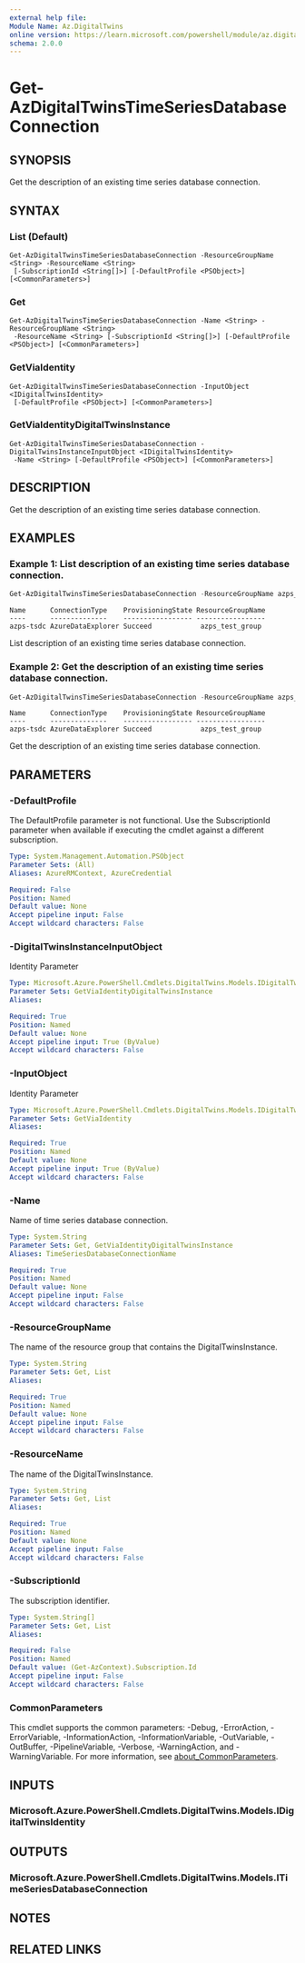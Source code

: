 ```yaml
---
external help file:
Module Name: Az.DigitalTwins
online version: https://learn.microsoft.com/powershell/module/az.digitaltwins/get-azdigitaltwinstimeseriesdatabaseconnection
schema: 2.0.0
---
```


# Get-AzDigitalTwinsTimeSeriesDatabaseConnection

## SYNOPSIS
Get the description of an existing time series database connection.

## SYNTAX

### List (Default)
```
Get-AzDigitalTwinsTimeSeriesDatabaseConnection -ResourceGroupName <String> -ResourceName <String>
 [-SubscriptionId <String[]>] [-DefaultProfile <PSObject>] [<CommonParameters>]
```

### Get
```
Get-AzDigitalTwinsTimeSeriesDatabaseConnection -Name <String> -ResourceGroupName <String>
 -ResourceName <String> [-SubscriptionId <String[]>] [-DefaultProfile <PSObject>] [<CommonParameters>]
```

### GetViaIdentity
```
Get-AzDigitalTwinsTimeSeriesDatabaseConnection -InputObject <IDigitalTwinsIdentity>
 [-DefaultProfile <PSObject>] [<CommonParameters>]
```

### GetViaIdentityDigitalTwinsInstance
```
Get-AzDigitalTwinsTimeSeriesDatabaseConnection -DigitalTwinsInstanceInputObject <IDigitalTwinsIdentity>
 -Name <String> [-DefaultProfile <PSObject>] [<CommonParameters>]
```

## DESCRIPTION
Get the description of an existing time series database connection.

## EXAMPLES

### Example 1: List description of an existing time series database connection.
```powershell
Get-AzDigitalTwinsTimeSeriesDatabaseConnection -ResourceGroupName azps_test_group -ResourceName azps-digitaltwins-instance
```

```output
Name      ConnectionType    ProvisioningState ResourceGroupName
----      --------------    ----------------- -----------------
azps-tsdc AzureDataExplorer Succeed            azps_test_group
```

List description of an existing time series database connection.

### Example 2: Get the description of an existing time series database connection.
```powershell
Get-AzDigitalTwinsTimeSeriesDatabaseConnection -ResourceGroupName azps_test_group -ResourceName azps-digitaltwins-instance -Name azps-tsdc
```

```output
Name      ConnectionType    ProvisioningState ResourceGroupName
----      --------------    ----------------- -----------------
azps-tsdc AzureDataExplorer Succeed            azps_test_group
```

Get the description of an existing time series database connection.

## PARAMETERS

### -DefaultProfile
The DefaultProfile parameter is not functional.
Use the SubscriptionId parameter when available if executing the cmdlet against a different subscription.

```yaml
Type: System.Management.Automation.PSObject
Parameter Sets: (All)
Aliases: AzureRMContext, AzureCredential

Required: False
Position: Named
Default value: None
Accept pipeline input: False
Accept wildcard characters: False
```

### -DigitalTwinsInstanceInputObject
Identity Parameter

```yaml
Type: Microsoft.Azure.PowerShell.Cmdlets.DigitalTwins.Models.IDigitalTwinsIdentity
Parameter Sets: GetViaIdentityDigitalTwinsInstance
Aliases:

Required: True
Position: Named
Default value: None
Accept pipeline input: True (ByValue)
Accept wildcard characters: False
```

### -InputObject
Identity Parameter

```yaml
Type: Microsoft.Azure.PowerShell.Cmdlets.DigitalTwins.Models.IDigitalTwinsIdentity
Parameter Sets: GetViaIdentity
Aliases:

Required: True
Position: Named
Default value: None
Accept pipeline input: True (ByValue)
Accept wildcard characters: False
```

### -Name
Name of time series database connection.

```yaml
Type: System.String
Parameter Sets: Get, GetViaIdentityDigitalTwinsInstance
Aliases: TimeSeriesDatabaseConnectionName

Required: True
Position: Named
Default value: None
Accept pipeline input: False
Accept wildcard characters: False
```

### -ResourceGroupName
The name of the resource group that contains the DigitalTwinsInstance.

```yaml
Type: System.String
Parameter Sets: Get, List
Aliases:

Required: True
Position: Named
Default value: None
Accept pipeline input: False
Accept wildcard characters: False
```

### -ResourceName
The name of the DigitalTwinsInstance.

```yaml
Type: System.String
Parameter Sets: Get, List
Aliases:

Required: True
Position: Named
Default value: None
Accept pipeline input: False
Accept wildcard characters: False
```

### -SubscriptionId
The subscription identifier.

```yaml
Type: System.String[]
Parameter Sets: Get, List
Aliases:

Required: False
Position: Named
Default value: (Get-AzContext).Subscription.Id
Accept pipeline input: False
Accept wildcard characters: False
```

### CommonParameters
This cmdlet supports the common parameters: -Debug, -ErrorAction, -ErrorVariable, -InformationAction, -InformationVariable, -OutVariable, -OutBuffer, -PipelineVariable, -Verbose, -WarningAction, and -WarningVariable. For more information, see [about_CommonParameters](http://go.microsoft.com/fwlink/?LinkID=113216).

## INPUTS

### Microsoft.Azure.PowerShell.Cmdlets.DigitalTwins.Models.IDigitalTwinsIdentity

## OUTPUTS

### Microsoft.Azure.PowerShell.Cmdlets.DigitalTwins.Models.ITimeSeriesDatabaseConnection

## NOTES

## RELATED LINKS

